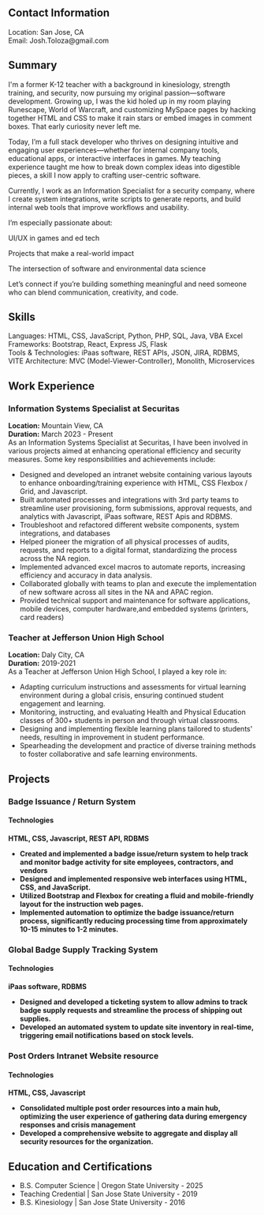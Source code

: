 <h2>Contact Information</h2>
<p>Location: San Jose, CA <br>
  Email: Josh.Toloza@gmail.com
</p>

<h2>Summary</h2>
<p>
I'm a former K-12 teacher with a background in kinesiology, strength training, and security, now pursuing my original passion—software development. Growing up, I was the kid holed up in my room playing Runescape, World of Warcraft, and customizing MySpace pages by hacking together HTML and CSS to make it rain stars or embed images in comment boxes. That early curiosity never left me.

Today, I’m a full stack developer who thrives on designing intuitive and engaging user experiences—whether for internal company tools, educational apps, or interactive interfaces in games. My teaching experience taught me how to break down complex ideas into digestible pieces, a skill I now apply to crafting user-centric software.

Currently, I work as an Information Specialist for a security company, where I create system integrations, write scripts to generate reports, and build internal web tools that improve workflows and usability.

I’m especially passionate about:

UI/UX in games and ed tech

Projects that make a real-world impact

The intersection of software and environmental data science

Let’s connect if you’re building something meaningful and need someone who can blend communication, creativity, and code.
</p>
  

<h2>Skills</h2>
<p>
  Languages: HTML, CSS, JavaScript, Python, PHP, SQL, Java, VBA Excel<br>
  Frameworks: Bootstrap, React, Express JS, Flask <br>
  Tools & Technologies: iPaas software, REST APIs, JSON, JIRA, RDBMS, VITE
  Architecture: MVC (Model-Viewer-Controller), Monolith, Microservices
</p>

<h2>Work Experience</h2>
<h3>Information Systems Specialist at Securitas</h3>

<p>
  <b>Location:</b> Mountain View, CA <br>
  <b>Duration:</b> March 2023 - Present <br>
  As an Information Systems Specialist at Securitas, I have been involved in various projects aimed at enhancing operational efficiency and security measures. Some key responsibilities and achievements include:
  <ul>
    <li>Designed and developed an intranet website containing various layouts to enhance onboarding/training experience with HTML, CSS Flexbox / Grid, and Javascript.</li>
    <li>Built automated processes and integrations with 3rd party teams to streamline user provisioning, form submissions, approval requests, and analytics with  Javascript, iPaas software, REST Apis and RDBMS.</li>
    <li>Troubleshoot and refactored different website components, system integrations, and databases</li>
    <li>Helped pioneer the migration of all physical processes of audits, requests, and reports to a digital format, standardizing the process across the NA region.</li>
    <li>Implemented advanced excel macros to automate reports, increasing efficiency and accuracy in data analysis.</li>
    <li>Collaborated globally with teams to plan and execute the implementation of new software across all sites in the NA and APAC region.</li>
    <li>Provided technical support and maintenance for software applications, mobile devices, computer hardware,and embedded systems (printers, card readers)</li>
  </ul>
</p>
<h3>Teacher at Jefferson Union High School</h3>
<p>
  <b>Location:</b> Daly City, CA <br>
  <b>Duration:</b> 2019-2021 <br>
  As a Teacher at Jefferson Union High School, I played a key role in:
  <ul>
    <li>Adapting curriculum instructions and assessments for virtual learning environment during a global crisis, ensuring continued student engagement and learning.</li>
    <li>Monitoring, instructing, and evaluating Health and Physical Education classes of 300+ students in person and through virtual classrooms.</li>
    <li>Designing and implementing flexible learning plans tailored to students' needs, resulting in improvement in student performance.</li>
    <li>Spearheading the development and practice of diverse training methods to foster collaborative and safe learning environments.</li>
  </ul>
</p>

<h2>Projects</h2>
<h3>Badge Issuance / Return System</h3>
<h4>Technologies<h4>
  <P>HTML, CSS, Javascript, REST API, RDBMS</P>
<ul>
  <li>Created and implemented a badge issue/return system to help track and monitor badge activity for site employees, contractors, and vendors </li>
  <li>Designed and implemented responsive web interfaces using HTML, CSS, and JavaScript.</li>
  <li>Utilized Bootstrap and Flexbox for creating a fluid and mobile-friendly layout for the instruction web pages.</li>
  <li>Implemented automation to optimize the badge issuance/return process, significantly reducing processing time from approximately 10-15 minutes to 1-2 minutes.</li>
</ul>

<h3>Global Badge Supply Tracking System</h3>
<h4>Technologies<h4>
  <P>iPaas software, RDBMS</P>
<ul>
  <li>Designed and developed a ticketing system to allow admins to track badge supply requests and streamline the process of shipping out supplies.</li>
  <li>Developed an automated system to update site inventory in real-time, triggering email notifications based on stock levels.</li>
</ul>

<h3>Post Orders Intranet Website resource</h3>
<h4>Technologies<h4>
  <P>HTML, CSS, Javascript</P>
<ul>
  <li>Consolidated multiple post order resources into a main hub, optimizing the user experience of gathering data during emergency responses and crisis management </li>
  <li>Developed a comprehensive website to aggregate and display all security resources for the organization.</li>
</ul>


<h2>Education and Certifications</h2>
<ul>
  <li>B.S. Computer Science | Oregon State University - 2025 </li>
  <li>Teaching Credential | San Jose State University - 2019</li>
  <li>B.S. Kinesiology | San Jose State University - 2016</li>
</ul>




